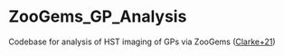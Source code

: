 # ZooGems_GP_Analysis
Codebase for analysis of HST imaging of GPs via ZooGems ([Clarke+21](https://ui.adsabs.harvard.edu/abs/2021ApJ...912L..22C))
